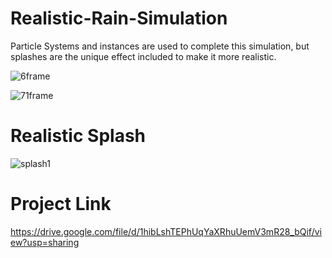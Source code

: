 # Realistic-Rain-Simulation
Particle Systems and instances are used to complete this simulation, but splashes are the unique effect included to make it more realistic.

![6frame](https://user-images.githubusercontent.com/71865643/118948283-c1488680-b975-11eb-9da5-86358ba9ee01.png)


![71frame](https://user-images.githubusercontent.com/71865643/118948344-d02f3900-b975-11eb-9b6e-c978f1bed06c.png)

# Realistic Splash 

![splash1](https://user-images.githubusercontent.com/71865643/118948624-12587a80-b976-11eb-8e60-f5be5bff4f94.png)

# Project Link

https://drive.google.com/file/d/1hibLshTEPhUqYaXRhuUemV3mR28_bQif/view?usp=sharing
